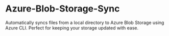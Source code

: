 # Azure-Blob-Storage-Sync
Automatically syncs files from a local directory to Azure Blob Storage using Azure CLI. Perfect for keeping your storage updated with ease.
